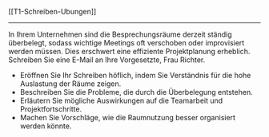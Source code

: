 [[T1-Schreiben-Ubungen]]

---

In Ihrem Unternehmen sind die Besprechungsräume derzeit ständig überbelegt, sodass wichtige Meetings oft verschoben oder improvisiert werden müssen. Dies erschwert eine effiziente Projektplanung erheblich. Schreiben Sie eine E-Mail an Ihre Vorgesetzte, Frau Richter.  
- Eröffnen Sie Ihr Schreiben höflich, indem Sie Verständnis für die hohe Auslastung der Räume zeigen.  
- Beschreiben Sie die Probleme, die durch die Überbelegung entstehen.  
- Erläutern Sie mögliche Auswirkungen auf die Teamarbeit und Projektfortschritte.  
- Machen Sie Vorschläge, wie die Raumnutzung besser organisiert werden könnte.